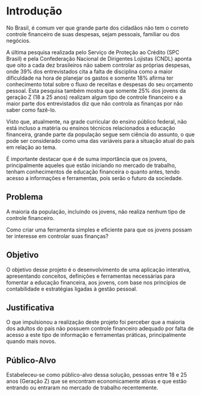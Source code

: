 # Introdução

No Brasil, é comum ver que grande parte dos cidadãos não tem o correto controle financeiro de suas despesas, sejam pessoais, familiar ou dos negócios.  

A última pesquisa realizada pelo Serviço de Proteção ao Crédito (SPC Brasil) e pela Confederação Nacional de Dirigentes Lojistas (CNDL) aponta que oito a cada dez brasileiros não sabem controlar as próprias despesas, onde 39% dos entrevistados cita a falta de disciplina como a maior dificuldade na hora de planejar os gastos e somente 18% afirma ter conhecimento total sobre o fluxo de receitas e despesas do seu orçamento pessoal. Esta pesquisa também mostra que somente 25% dos jovens da geração Z (18 a 25 anos) realizam algum tipo de controle financeiro e a maior parte dos entrevistados diz que não controla as finanças por não saber como fazê-lo. 

Visto que, atualmente, na grade curricular do ensino público federal, não está incluso a matéria ou ensinos técnicos relacionados a educação financeira, grande parte da população segue sem ciência do assunto, o que pode ser considerado como uma das variáveis para a situação atual do país em relação ao tema. 

É importante destacar que é de suma importância que os jovens, principalmente aqueles que estão iniciando no mercado de trabalho, tenham conhecimentos de educação financeira o quanto antes, tendo acesso a informações e ferramentas, pois serão o futuro da sociedade.

## Problema
A maioria da população, incluindo os jovens, não realiza nenhum tipo de controle financeiro.  

Como criar uma ferramenta simples e eficiente para que os jovens possam ter interesse em controlar suas finanças?

## Objetivo

O objetivo desse projeto é o desenvolvimento de uma aplicação interativa, apresentando conceitos, definições e ferramentas necessárias para fomentar a educação financeira, aos jovens, com base nos princípios de contabilidade e estratégias ligadas à gestão pessoal.

## Justificativa

O que impulsionou a realização deste projeto foi perceber que a maioria dos adultos do país não possuem controle financeiro adequado por falta de acesso a este tipo de informação e ferramentas práticas, principalmente quando mais novos.

## Público-Alvo

Estabeleceu-se como público-alvo dessa solução, pessoas entre 18 e 25 anos (Geração Z) que se encontram economicamente ativas e que estão entrando ou entraram no mercado de trabalho recentemente.

